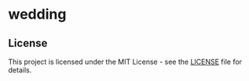 # wedding

## License

This project is licensed under the MIT License - see the [LICENSE](LICENSE) file for details.
